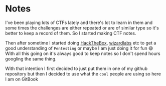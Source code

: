 # Notes

I've been playing lots of CTFs lately and there's lot to learn in them and some times the challenges are either repeated or are of similar type so it's better to keep a record of them. So I started making CTF notes.

Then after sometime I started doing [HackTheBox](https://www.hackthebox.eu/), [wizardlabs](https://labs.wizard-security.net/) etc to get a good understanding of `Pentesting` or maybe I am just doing it for fun :smile: With all this going on it's always good to keep notes so I don't spend hours googling the same thing.

With that intention I first decided to just put them in one of my github repository but then I decided to use what the `cool` people are using so here I am on GitBook

